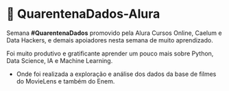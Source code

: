 # 📌 QuarentenaDados-Alura

Semana <b>#QuarentenaDados</b> promovido pela Alura Cursos Online, Caelum e Data Hackers, e demais apoiadores nesta semana de muito aprendizado.
 
Foi muito produtivo e gratificante aprender um pouco mais sobre Python, Data Science, IA e Machine Learning.

- Onde foi realizada a exploração e análise dos dados da base de filmes do MovieLens e também do Enem.
